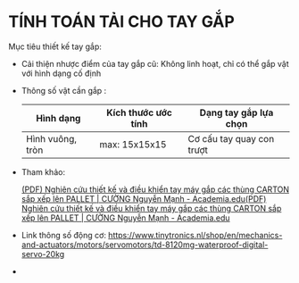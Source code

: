 # TÍNH TOÁN TẢI CHO TAY GẮP

Mục tiêu thiết kế tay gắp:

+ Cải thiện nhược điểm của tay gắp cũ: Không linh hoạt, chỉ có thể gắp vật với hình dạng cố định

+ Thông số vật cần gắp :
  
  | Hình dạng        | Kích thước ước tính | Dạng tay gắp lựa chọn     |
  | ---------------- | ------------------- | ------------------------- |
  | Hình vuông, tròn | max: 15x15x15       | Cơ cấu tay quay con trượt |

+ Tham khảo:
  
  [(PDF) Nghiên cứu thiết kế và điều khiển tay máy gắp các thùng CARTON sắp xếp lên PALLET | CƯỜNG Nguyễn Mạnh - Academia.edu](https://www.academia.edu/44552057/Nghi%C3%AAn_c%E1%BB%A9u_thi%E1%BA%BFt_k%E1%BA%BF_v%C3%A0_%C4%91i%E1%BB%81u_khi%E1%BB%83n_tay_m%C3%A1y_g%E1%BA%AFp_c%C3%A1c_th%C3%B9ng_CARTON_s%E1%BA%AFp_x%E1%BA%BFp_l%C3%AAn_PALLET)[(PDF) Nghiên cứu thiết kế và điều khiển tay máy gắp các thùng CARTON sắp xếp lên PALLET | CƯỜNG Nguyễn Mạnh - Academia.edu](https://www.academia.edu/44552057/Nghi%C3%AAn_c%E1%BB%A9u_thi%E1%BA%BFt_k%E1%BA%BF_v%C3%A0_%C4%91i%E1%BB%81u_khi%E1%BB%83n_tay_m%C3%A1y_g%E1%BA%AFp_c%C3%A1c_th%C3%B9ng_CARTON_s%E1%BA%AFp_x%E1%BA%BFp_l%C3%AAn_PALLET)

+ Link thông số động cơ: https://www.tinytronics.nl/shop/en/mechanics-and-actuators/motors/servomotors/td-8120mg-waterproof-digital-servo-20kg

+ 
